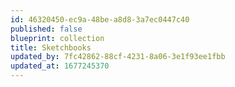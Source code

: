 ```yaml
---
id: 46320450-ec9a-48be-a8d8-3a7ec0447c40
published: false
blueprint: collection
title: Sketchbooks
updated_by: 7fc42862-88cf-4231-8a06-3e1f93ee1fbb
updated_at: 1677245370
---
```

